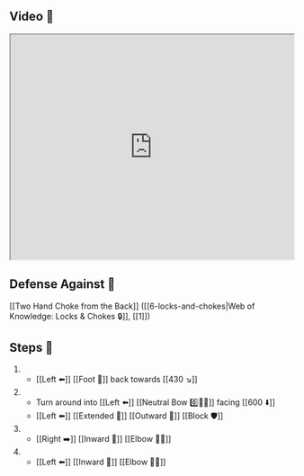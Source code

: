## Video 🎥

<iframe src="https://www.youtube.com/embed/i00tx6QzySA" width="100%" height="400"></iframe>

## Defense Against 🤺

[[Two Hand Choke from the Back]] ([[6-locks-and-chokes|Web of Knowledge: Locks & Chokes 🔒]], [[1]])

## Steps 👣

1. - [[Left ⬅️]] [[Foot 🦶]] back towards [[430 ↘️]]
2. - Turn around into [[Left ⬅️]] [[Neutral Bow 0️⃣🧍‍♂️]] facing [[600 ⬇️]]
    - [[Left ⬅️]] [[Extended 📏]] [[Outward 🔼]] [[Block 🛡️]]
3. - [[Right ➡️]] [[Inward 🔽]] [[Elbow 💪💥]]
4. - [[Left ⬅️]] [[Inward 🔽]] [[Elbow 💪💥]]
